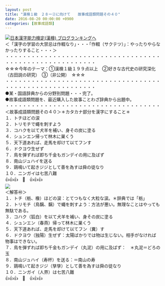 ```yaml
---
layout: post
title: "漢検１級　２８ー②に向けて　　故事成語類問題その４０"
date: 2016-08-20 00:00:00 +0900
categories: [故事成語類]
---
```


[![](/syuusyuu9701/assets/images/漢検１級-２８ー②に向けて-故事成語類問題その４０-br_c_3028_1.gif)](http://blog.with2.net/link.php?1659096:3028 "日本漢字能力検定(漢検) ブログランキングへ")[日本漢字能力検定(漢検) ブログランキングへ](http://blog.with2.net/link.php?1659096:3028)  
＜「漢字の学習の大禁忌は作輟なり」・・・「作輟（サクテツ）」：やったりやらなかったりすること・・・＞  
・・・・・・・・・・・・・・・・・・・・・・・・・・・・・・・・・・・・・・・・・・・・・・・・・・・・・・・・・  
☆☆☆今年のテーマ：①漢検１級１９９点以上　②好きな古代史の研究深化（古田説の研究）　③（非公開）　☆☆☆　　  
・・・・・・・・・・・・・・・・・・・・・・・・・・・・・・・・・・・・・・・・・・・・・・・・・・・・・・・・・  
●某・国語辞典からの分野別問題・・・完了。  
●故事成語類問題を、最近購入した故事ことわざ辞典から出題中。  
・・・・・・・・・・・・・・・・・・・・・・・・・・・・・・・・・・・・  
＜故事成語類問題その４０＞＊カタカナ部分を漢字にすること＊　  
１．トチほどの涙  
２．トリモチで蠅を刺すよう  
３．コハクを以て犬羊を補い、身その炭に塗る  
４．シュンエン帰って林木に巣くう  
５．天下道あれば、走馬を却けて以てフンす  
６．ドクヨウ生ぜず  
７．鳥を弾ずれば即ち千金もガンデイの用に及ばず  
８．南山ジュハイを送る  
９．鶏鳴いて起きジジとして善を為すは舜の徒なり  
１０．ニンガイは七苦八難  
👍👍👍　🐒　👍👍👍  
![](/syuusyuu9701/assets/images/漢検１級-２８ー②に向けて-故事成語類問題その４０-f419c6af26a5c4f0fe73c062897ec8cf.png)  
＜解答㊵＞  
１．トチ（栃、橡）ほどの涙：とてつもなく大粒な涙。＊辞典では「栃」  
２．トリモチ（鳥黐、黐）で蠅を刺すよう：方法が悪い。無理なことはやっても無駄である。  
３．コハク（狐白）を以て犬羊を補い、身その炭に塗る  
４．シュンエン（春燕）帰って林木に巣くう  
５．天下道あれば、走馬を却けて以てフン（糞）す  
６．ドクヨウ（独陽）生ぜず：太陽ばかりでは物は生じない。相手がなければ物事はできない。  
７．鳥を弾ずれば即ち千金もガンデイ（丸泥）の用に及ばず：　＊丸泥＝どろの玉  
８．南山ジュハイ（寿杯）を送る：＝南山の寿  
９．鶏鳴いて起きジジ（孳孳）として善を為すは舜の徒なり  
１０．ニンガイ（人界）は七苦八難  
👍👍👍　🐒　👍👍👍  